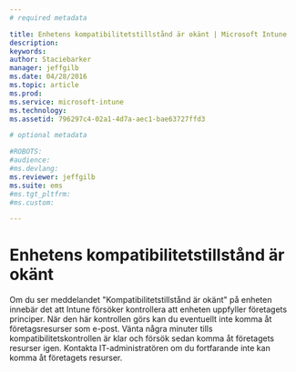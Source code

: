 ```yaml
---
# required metadata

title: Enhetens kompatibilitetstillstånd är okänt | Microsoft Intune
description:
keywords:
author: Staciebarker
manager: jeffgilb
ms.date: 04/28/2016
ms.topic: article
ms.prod:
ms.service: microsoft-intune
ms.technology:
ms.assetid: 796297c4-02a1-4d7a-aec1-bae63727ffd3

# optional metadata

#ROBOTS:
#audience:
#ms.devlang:
ms.reviewer: jeffgilb
ms.suite: ems
#ms.tgt_pltfrm:
#ms.custom:

---
```



# Enhetens kompatibilitetstillstånd är okänt

Om du ser meddelandet "Kompatibilitetstillstånd är okänt" på enheten innebär det att Intune försöker kontrollera att enheten uppfyller företagets principer. När den här kontrollen görs kan du eventuellt inte komma åt företagsresurser som e-post. Vänta några minuter tills kompatibilitetskontrollen är klar och försök sedan komma åt företagets resurser igen. Kontakta IT-administratören om du fortfarande inte kan komma åt företagets resurser.

<!--HONumber=May16_HO2-->


